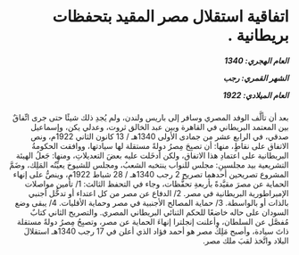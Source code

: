 <h1 dir="rtl">اتفاقية استقلال مصر المقيد بتحفظات بريطانية .</h1>

<h5 dir="rtl">العام الهجري:  1340

الشهر القمري: رجب

العام الميلادي: 1922</h5>

<p dir="rtl">بعد أن تألَّف الوفد المصري وسافر إلى باريس ولندن، ولم يُجدِ ذلك شيئًا حتى جرى اتِّفاقٌ بين المعتمد البريطاني في القاهرة وبين عبد الخالق ثروت، وعدلي يكن، وإسماعيل صدقي، في الرابع عشر من جمادى الأولى 1340هـ / 13 كانون الثاني 1922م، ونص الاتفاق على نقاطٍ، منها: أن تصبِحَ مِصرُ دولةً مستقلة لها سيادتها، ووافقت الحكومةُ البريطانية على اعتمادِ هذا الاتفاق، ولكن أدخَلت عليه بعضَ التعديلاتِ، ومنها: جَعلُ الهيئة التشريعية بيد مجلسينِ: مجلس للنواب ينتخبه الشعبُ، ومجلس للشيوخ يعيِّنُه المَلِك، وضَمَّ المشروع تصريحين أحدهما تصريح 2 رجب 1340هـ / 28 شباط 1922م، وينصُّ على إنهاء الحماية عن مصرَ مقيَّدةً بأربعةِ تحفُّظات، وجاء في التحفظ الثالث: 1/ تأمين مواصلات الإمبراطورية البريطانية في مصر. 2/ الدفاع عن مصر من كل اعتداء أو تدخُّل أجنبي بالذات أو بالواسطة. 3/ حماية المصالح الأجنبية في مصر وحماية الأقليات. 4/ يبقى وضع السودان على حاله خاضعًا للحكم الثنائي البريطاني المصري. والتصريح الثاني كتابٌ مُفصَّل عن السلطان، وأعلنت إنجلترا إنهاءَ الحماية عن مصر، وتصبِحُ مِصرُ دولةً مستقلة ذاتَ سيادة، وأصبح مَلِكُ مصر هو أحمد فؤاد الذي أعلن في 17 رجب 1340هـ استقلالَ البلاد واتَّخذ لقبَ ملك مصر.</p></br>

